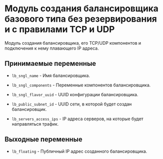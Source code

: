 # Модуль создания балансировщика базового типа без резервирования и с правилами TCP и UDP

Модуль создания балансировщика, его TCP/UDP компонентов и подключения к нему плавающего IP адреса.

## Принимаемые переменные

  * `lb_sngl_name` - Имя балансировщика.

  * `lb_sngl_components` - Переменные компонентов балансировщика.

  * `lb_sngl_flavor_uuid` - UUID конфигурации балансировщика.

  * `lb_public_subnet_id` - UUID сети, в которой будет создан балансировщик.

  * `lb_servers_access_ips` - IP адреса серверов, на которые будет направляться трафик.

## Выходные переменные

  * `lb_floating` - Публичный IP адрес созданного балансировщика.
